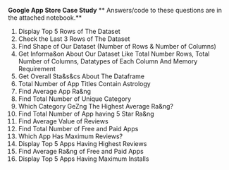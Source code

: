 **Google App Store Case Study**
**
Answers/code to these questions are in the attached notebook.**

1. Display Top 5 Rows of The Dataset
2. Check the Last 3 Rows of The Dataset
3. Find Shape of Our Dataset (Number of Rows & Number of Columns)
4. Get Informa&on About Our Dataset Like Total Number Rows, Total Number of Columns, Datatypes of Each Column And Memory Requirement
5. Get Overall Sta&s&cs About The Dataframe
6. Total Number of App Titles Contain Astrology
7. Find Average App Ra&ng
8. Find Total Number of Unique Category
9. Which Category GeZng The Highest Average Ra&ng?
10. Find Total Number of App having 5 Star Ra&ng
11. Find Average Value of Reviews
12. Find Total Number of Free and Paid Apps
13. Which App Has Maximum Reviews?
14. Display Top 5 Apps Having Highest Reviews
15. Find Average Ra&ng of Free and Paid Apps
16. Display Top 5 Apps Having Maximum Installs
